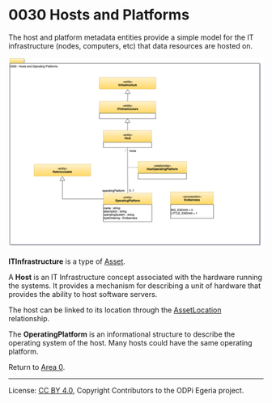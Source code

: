 <!-- SPDX-License-Identifier: CC-BY-4.0 -->
<!-- Copyright Contributors to the ODPi Egeria project. -->

# 0030 Hosts and Platforms

The host and platform metadata entities provide a simple model for the
IT infrastructure (nodes, computers, etc) that data resources are hosted on.

![UML](0030-Hosts-and-Platforms.png#pagewidth)

**ITInfrastructure** is a type of [Asset](0010-Base-Model.md).

A **Host** is an IT Infrastructure concept associated with the hardware running the systems.
It provides a mechanism for describing a unit of hardware that provides the ability to host software servers.

The host can be linked to its location through the [AssetLocation](0025-Locations.md) relationship.

The **OperatingPlatform** is an informational structure to describe the
operating system of the host.
Many hosts could have the same operating platform.


Return to [Area 0](Area-0-models.md).

----
License: [CC BY 4.0](https://creativecommons.org/licenses/by/4.0/),
Copyright Contributors to the ODPi Egeria project.